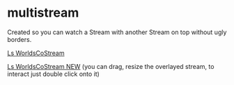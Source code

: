 # multistream
Created so you can watch a Stream with another Stream on top without ugly borders.

[Ls WorldsCoStream](https://www.multistream.ml/ls-co-stream?main=riotgames&overlay=imls)

[Ls WorldsCoStream NEW](https://www.multistream.ml/ls-co-stream/new?main=riotgames&overlay=imls&maintype=twitch&overlaytype=twitch) (you can drag, resize the overlayed stream, to interact just double click onto it)
